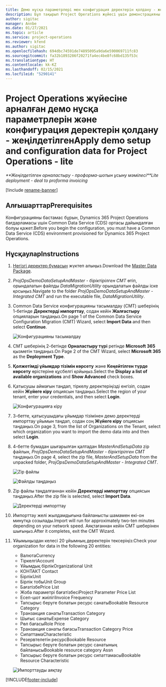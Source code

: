 ```yaml
---
title: Демо нұсқа параметрлері мен конфигурация деректерін қолдану - жеңілдетілген
description: Бұл тақырып Project Operations жүйесі үшін демонстрацияны және конфигурация деректерін қолдану туралы ақпарат береді.
author: sigitac
manager: Annbe
ms.date: 01/27/2021
ms.topic: article
ms.service: project-operations
ms.reviewer: kfend
ms.author: sigitac
ms.openlocfilehash: 694dbc74591de74895095a9da6e590069711fc83
ms.sourcegitcommit: fa32b1893286f20271fa4ec4be8fc68bd135f53c
ms.translationtype: HT
ms.contentlocale: kk-KZ
ms.lasthandoff: 02/15/2021
ms.locfileid: "5290141"
---
```

# <a name="apply-demo-setup-and-configuration-data-for-project-operations---lite"></a><span data-ttu-id="b976e-103">Project Operations жүйесіне арналған демо нұсқа параметрлерін және конфигурация деректерін қолдану - жеңілдетілген</span><span class="sxs-lookup"><span data-stu-id="b976e-103">Apply demo setup and configuration data for Project Operations - lite</span></span> 

<span data-ttu-id="b976e-104">_\*\*Жеңілдетілген орналастыру - проформа-шотын ұсыну мәмілесі_</span><span class="sxs-lookup"><span data-stu-id="b976e-104">_\*\*Lite deployment - deal to proforma invoicing_</span></span>

[!include [rename-banner](~/includes/cc-data-platform-banner.md)]

## <a name="prerequisites"></a><span data-ttu-id="b976e-105">Алғышарттар</span><span class="sxs-lookup"><span data-stu-id="b976e-105">Prerequisites</span></span>

<span data-ttu-id="b976e-106">Конфигурацияны бастамас бұрын, Dynamics 365 Project Operations бағдарламасы үшін Common Data Service (CDS) ортасы дайындалған болуы қажет.</span><span class="sxs-lookup"><span data-stu-id="b976e-106">Before you begin the configuration, you must have a Common Data Service (CDS) environment provisioned for Dynamics 365 Project Operations.</span></span>


## <a name="instructions"></a><span data-ttu-id="b976e-107">Нұсқаулар</span><span class="sxs-lookup"><span data-stu-id="b976e-107">Instructions</span></span>

1. <span data-ttu-id="b976e-108">[Негізгі деректер бумасын](https://download.microsoft.com/download/3/4/1/341bf279-a64f-4baa-af31-ce624859b518/ProjOpsSampleSetupData%20-%20CE%20only%20CMT.zip) жүктеп алыңыз.</span><span class="sxs-lookup"><span data-stu-id="b976e-108">Download the [Master Data Package](https://download.microsoft.com/download/3/4/1/341bf279-a64f-4baa-af31-ce624859b518/ProjOpsSampleSetupData%20-%20CE%20only%20CMT.zip).</span></span> 
2. <span data-ttu-id="b976e-109">*ProjOpsDemoDataSetupAndMaster - біріктірілген CMT* өтіп, орындалатын файлды *DataMigrationUtility* орындалатын файлды іске қосыңыз.</span><span class="sxs-lookup"><span data-stu-id="b976e-109">Navigate to the folder *ProjOpsDemoDataSetupAndMaster - Integrated CMT* and run the executable file, *DataMigrationUtility*.</span></span>
3. <span data-ttu-id="b976e-110">Common Data Service конфигурацияны тасымалдау (CMT) шеберінің 1-бетінде **Деректерді импорттау**, содан кейін **Жалғастыру** опцияларын таңдаңыз.</span><span class="sxs-lookup"><span data-stu-id="b976e-110">On page 1 of the Common Data Service Configuration Migration (CMT) Wizard, select **Import Data** and then select **Continue**.</span></span>

    ![Конфигурацияны тасымалдау](./media/1ConfigurationMigration.png)

4. <span data-ttu-id="b976e-112">CMT шеберінің 2-бетінде **Орналастыру түрі** ретінде **Microsoft 365** қызметін таңдаңыз.</span><span class="sxs-lookup"><span data-stu-id="b976e-112">On Page 2 of the CMT Wizard, select **Microsoft 365** as the **Deployment Type**.</span></span>
5. <span data-ttu-id="b976e-113">**Қолжетімді ұйымдар тізімін көрсету** және **Кеңейтілген түрде көрсету** өрістеріне құсбелгі қойыңыз.</span><span class="sxs-lookup"><span data-stu-id="b976e-113">Select the **Display a list of available organizations** and **Show Advanced** check boxes.</span></span>
6. <span data-ttu-id="b976e-114">Қатысушы аймағын таңдап, тіркелу деректеріңізді енгізіп, содан кейін **Жүйеге кіру** опциясын таңдаңыз.</span><span class="sxs-lookup"><span data-stu-id="b976e-114">Select the region of your tenant, enter your credentials, and then select **Login**.</span></span>

   ![Конфигурацияға кіру](./media/2ConfigurationSignin.png)

7. <span data-ttu-id="b976e-116">3-бетте, қатысушыдағы ұйымдар тізімінен демо деректерді импорттау ұйымын таңдап, содан соң **Жүйеге кіру** опциясын таңдаңыз.</span><span class="sxs-lookup"><span data-stu-id="b976e-116">On page 3, from the list of Organizations on the Tenant, select which organization you want to import the demo data into and then select **Login**.</span></span>
8. <span data-ttu-id="b976e-117">4-бетте бумадан шығарылған қалтадан *MasterAndSetupData* zip файлын, *ProjOpsDemoDataSetupAndMaster - біріктірілген CMT* таңдаңыз.</span><span class="sxs-lookup"><span data-stu-id="b976e-117">On page 4, select the zip file, *MasterAndSetupData* from the unpacked folder, *ProjOpsDemoDataSetupAndMaster - Integrated CMT*.</span></span>

   ![Zip файлы](./media/3ZipFile.png)

   ![Файлды таңдаңыз](./media/4SelectAFile.png)

9. <span data-ttu-id="b976e-120">Zip файлы таңдалғаннан кейін **Деректерді импорттау** опциясын таңдаңыз.</span><span class="sxs-lookup"><span data-stu-id="b976e-120">After the zip file is selected, select **Import Data**.</span></span>

   ![Деректерді импорттау](./media/5ImportData.png)

10. <span data-ttu-id="b976e-122">Импорттау желі жылдамдығына байланысты шамамен екі-он минутқа созылады.</span><span class="sxs-lookup"><span data-stu-id="b976e-122">Import will run for approximately two-ten minutes depending on your network speed.</span></span> <span data-ttu-id="b976e-123">Аяқтағаннан кейін CMT шеберінен шығыңыз.</span><span class="sxs-lookup"><span data-stu-id="b976e-123">After it completes, exit the CMT Wizard.</span></span> 
11. <span data-ttu-id="b976e-124">Ұйымыңыздан келесі 20 ұйымның деректерін тексеріңіз:</span><span class="sxs-lookup"><span data-stu-id="b976e-124">Check your organization for data in the following 20 entities:</span></span>

    -   <span data-ttu-id="b976e-125">Валюта</span><span class="sxs-lookup"><span data-stu-id="b976e-125">Currency</span></span>
    -   <span data-ttu-id="b976e-126">Тіркелгі</span><span class="sxs-lookup"><span data-stu-id="b976e-126">Account</span></span>
    -   <span data-ttu-id="b976e-127">Ұйымдық бірлік</span><span class="sxs-lookup"><span data-stu-id="b976e-127">Organizational Unit</span></span>
    -   <span data-ttu-id="b976e-128">КОНТАКТ </span><span class="sxs-lookup"><span data-stu-id="b976e-128">Contact</span></span>
    -   <span data-ttu-id="b976e-129">Бірлік</span><span class="sxs-lookup"><span data-stu-id="b976e-129">Unit</span></span>
    -   <span data-ttu-id="b976e-130">Бірлік тобы</span><span class="sxs-lookup"><span data-stu-id="b976e-130">Unit Group</span></span>
    -   <span data-ttu-id="b976e-131">Бағатізбе</span><span class="sxs-lookup"><span data-stu-id="b976e-131">Price List</span></span>
    -   <span data-ttu-id="b976e-132">Жоба параметрі бағатізбесі</span><span class="sxs-lookup"><span data-stu-id="b976e-132">Project Parameter Price List</span></span> 
    -   <span data-ttu-id="b976e-133">Есеп-шот жиілігі</span><span class="sxs-lookup"><span data-stu-id="b976e-133">Invoice Frequency</span></span>
    -   <span data-ttu-id="b976e-134">Тапсырыс беруге болатын ресурс санаты</span><span class="sxs-lookup"><span data-stu-id="b976e-134">Bookable Resource Category</span></span>
    -   <span data-ttu-id="b976e-135">Транзакция санаты</span><span class="sxs-lookup"><span data-stu-id="b976e-135">Transaction Category</span></span>
    -   <span data-ttu-id="b976e-136">Шығыс санаты</span><span class="sxs-lookup"><span data-stu-id="b976e-136">Expense Category</span></span>
    -   <span data-ttu-id="b976e-137">Рөл бағасы</span><span class="sxs-lookup"><span data-stu-id="b976e-137">Role Price</span></span>
    -   <span data-ttu-id="b976e-138">Транзакция санаты бағасы</span><span class="sxs-lookup"><span data-stu-id="b976e-138">Transaction Category Price</span></span>
    -   <span data-ttu-id="b976e-139">Сипаттама</span><span class="sxs-lookup"><span data-stu-id="b976e-139">Characteristic</span></span>
    -   <span data-ttu-id="b976e-140">Резервтелетін ресурс</span><span class="sxs-lookup"><span data-stu-id="b976e-140">Bookable Resource</span></span>
    -   <span data-ttu-id="b976e-141">Тапсырыс беруге болатын ресурс санатының байланысы</span><span class="sxs-lookup"><span data-stu-id="b976e-141">Bookable resource category Assn</span></span>
    -   <span data-ttu-id="b976e-142">Тапсырыс беруге болатын ресурс сипаттамасы</span><span class="sxs-lookup"><span data-stu-id="b976e-142">Bookable Resource Characteristic</span></span>

    ![Импорттауды аяқтау](./media/6CompleteImport.png)


[!INCLUDE[footer-include](../includes/footer-banner.md)]